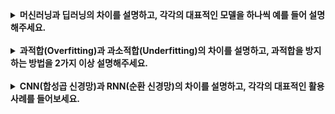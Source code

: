 <details>
  
<summary>
  <strong>머신러닝과 딥러닝의 차이를 설명하고, 각각의 대표적인 모델을 하나씩 예를 들어 설명해주세요.</strong>
</summary>

<br>

1. **머신러닝 (Machine Learning)**
   - 사람이 직접 특징(feature)을 설계해야 하는 학습 방식
   - 대표적인 모델: 랜덤 포레스트(Random Forest) → 여러 개의 의사결정나무를 결합하여 예측하는 앙상블 학습 기법

2. **딥러닝 (Deep Learning)**  
   - 다층 신경망(Neural Network)을 사용하여 데이터를 자동으로 학습하는 방식
   - 대표적인 모델: 합성곱 신경망(CNN, Convolutional Neural Network) → 이미지 데이터를 학습하는 데 최적화된 신경망 구조

<br>
</details>
  
<br>

<details>
<summary>
  <strong>과적합(Overfitting)과 과소적합(Underfitting)의 차이를 설명하고, 과적합을 방지하는 방법을 2가지 이상 설명해주세요.</strong>
</summary>

<br>

1. **과적합(Overfitting)**  
   - 모델이 훈련 데이터에 너무 맞춰져서 새로운 데이터에 대한 일반화 성능이 떨어지는 현상
   - 예시 : 너무 깊은 신경망을 사용해 훈련 데이터에는 완벽하지만 테스트 데이터에서는 성능이 나쁨

2. **과소적합(Underfitting)**  
   - 모델이 너무 단순해서 훈련 데이터의 패턴조차 제대로 학습하지 못하는 현상
   - 예시 : 선형 회귀 모델로 비선형적인 데이터를 학습하려고 할 때 발생

3. **과적합 방지 방법**
   - 드롭아웃(Dropout) : 신경망의 일부 뉴런을 랜덤하게 제거하여 일반화 성능을 향상
   - 정규화(Regularization, L1/L2 정규화) : 가중치의 크기를 제한하여 복잡한 모델을 단순하게 만듦
   - 데이터 증강(Data Augmentation) : 훈련 데이터의 다양성을 증가시켜 일반화 성능을 높임

<br>
</details>
  
<br>

<details>
<summary>
  <strong> CNN(합성곱 신경망)과 RNN(순환 신경망)의 차이를 설명하고, 각각의 대표적인 활용 사례를 들어보세요.</strong>
</summary>

<br>

1. **CNN (Convolutional Neural Network, 합성곱 신경망)**  
   - 이미지 데이터 처리에 특화된 신경망 구조
   - 주요 특징: 합성곱(Convolution)과 풀링(Pooling)을 사용하여 공간적 패턴을 학습
   - 활용 사례: 이미지 분류(예: 얼굴 인식), 객체 탐지(예: 자율주행)

2. **RNN (Recurrent Neural Network, 순환 신경망)**  
   - 시간 순서가 있는 데이터(시퀀스 데이터) 를 처리하는 신경망 구조
   - 주요 특징: 이전 정보를 기억하여 연속된 데이터 간의 관계를 학습
   - 활용 사례: 자연어 처리(예: 기계 번역, 음성 인식), 주가 예측

<br>
</details>
  
<br>
